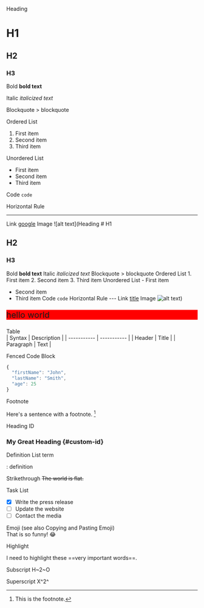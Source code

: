 Heading	
# H1
## H2
### H3

Bold	**bold text**

Italic	*italicized text*

Blockquote	> blockquote

Ordered List	
1. First item
2. Second item
3. Third item
   
Unordered List	
- First item
- Second item
- Third item

Code	`code`

Horizontal Rule	

---

Link	[google](https://www.example.com)
Image	![alt text](Heading	# H1
## H2
### H3
Bold	**bold text**
Italic	*italicized text*
Blockquote	> blockquote
Ordered List	1. First item
2. Second item
3. Third item
Unordered List	- First item
- Second item
- Third item
Code	`code`
Horizontal Rule	---
Link	[title](https://www.example.com)
Image	![alt text](http://www.shadowsphotography.co/wp-content/uploads/2017/12/photography-01-800x400.jpg))


<p style="font-size:22px; background-color:red"> hello world</p>


Table	
| Syntax | Description |
| ----------- | ----------- |
| Header | Title |
| Paragraph | Text |


Fenced Code Block

```js
{
  "firstName": "John",
  "lastName": "Smith",
  "age": 25
}
```



Footnote	

Here's a sentence with a footnote. [^1]

[^1]: This is the footnote.

Heading ID	

### My Great Heading {#custom-id}

Definition List	term

: definition

Strikethrough	~~The world is flat.~~

Task List
	
- [x] Write the press release
- [ ] Update the website
- [ ] Contact the media

Emoji
(see also Copying and Pasting Emoji)	
That is so funny! :joy:

Highlight	

I need to highlight these ==very important words==.

Subscript	H~2~O

Superscript	X^2^